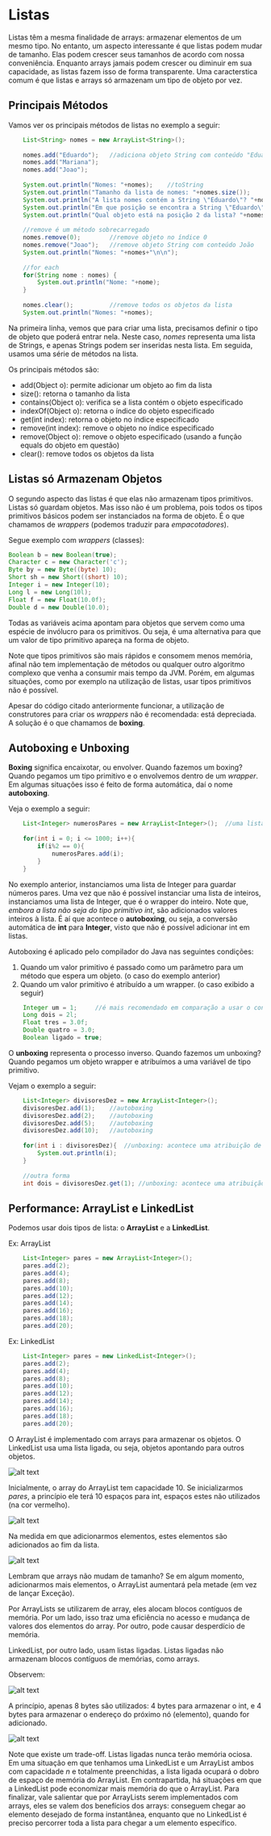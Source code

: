 # Listas

Listas têm a mesma finalidade de arrays: armazenar elementos de um mesmo tipo.
No entanto, um aspecto interessante é que listas podem mudar de tamanho.
Elas podem crescer seus tamanhos de acordo com nossa conveniência.
Enquanto arrays jamais podem crescer ou diminuir em sua capacidade, as listas fazem isso de forma transparente.
Uma caracterstica comum é que listas e arrays só armazenam um tipo de objeto por vez.

## Principais Métodos

Vamos ver os principais métodos de listas no exemplo a seguir:

```java
	List<String> nomes = new ArrayList<String>();
		
	nomes.add("Eduardo");	//adiciona objeto String com conteúdo "Eduardo"
	nomes.add("Mariana");
	nomes.add("Joao");
		
	System.out.println("Nomes: "+nomes);	//toString
	System.out.println("Tamanho da lista de nomes: "+nomes.size());	
	System.out.println("A lista nomes contém a String \"Eduardo\"? "+nomes.contains("Eduardo"));
	System.out.println("Em que posição se encontra a String \"Eduardo\"? "+nomes.indexOf("Eduardo"));
	System.out.println("Qual objeto está na posição 2 da lista? "+nomes.get(2));
		
	//remove é um método sobrecarregado
	nomes.remove(0);		//remove objeto no índice 0
	nomes.remove("Joao");	//remove objeto String com conteúdo João				
	System.out.println("Nomes: "+nomes+"\n\n");
		
	//for each
	for(String nome : nomes) {
		System.out.println("Nome: "+nome);
	}
		
	nomes.clear();			//remove todos os objetos da lista 		
	System.out.println("Nomes: "+nomes);
```

Na primeira linha, vemos que para criar uma lista, precisamos definir o tipo de objeto que poderá entrar nela.
Neste caso, *nomes* representa uma lista de Strings, e apenas Strings podem ser inseridas nesta lista.
Em seguida, usamos uma série de métodos na lista.

Os principais métodos são:
- add(Object o): permite adicionar um objeto ao fim da lista
- size(): retorna o tamanho da lista
- contains(Object o): verifica se a lista contém o objeto especificado
- indexOf(Object o): retorna o índice do objeto especificado
- get(int index): retorna o objeto no índice especificado
- remove(int index): remove o objeto no índice especificado
- remove(Object o): remove o objeto especificado (usando a função equals do objeto em questão)
- clear(): remove todos os objetos da lista

## Listas só Armazenam Objetos

O segundo aspecto das listas é que elas não armazenam tipos primitivos.
Listas só guardam objetos.
Mas isso não é um problema, pois todos os tipos primitivos básicos podem ser instanciados na forma de objeto.
É o que chamamos de *wrappers* (podemos traduzir para *empacotadores*).

Segue exemplo com *wrappers* (classes):
```java
Boolean b = new Boolean(true);
Character c = new Character('c');
Byte by = new Byte((byte) 10);
Short sh = new Short((short) 10);
Integer i = new Integer(10);
Long l = new Long(10l);
Float f = new Float(10.0f);
Double d = new Double(10.0);
```

Todas as variáveis acima apontam para objetos que servem como uma espécie de invólucro para os primitivos.
Ou seja, é uma alternativa para que um valor de tipo primitivo apareça na forma de objeto.

Note que tipos primitivos são mais rápidos e consomem menos memória, afinal não tem implementação de métodos ou qualquer outro algoritmo complexo que venha a consumir mais tempo da JVM.
Porém, em algumas situações, como por exemplo na utilização de listas, usar tipos primitivos não é possível.

Apesar do código citado anteriormente funcionar, a utilização de construtores para criar os *wrappers* não é recomendada: está depreciada.
A solução é o que chamamos de **boxing**.

## Autoboxing e Unboxing

**Boxing** significa encaixotar, ou envolver.
Quando fazemos um boxing? Quando pegamos um tipo primitivo e o envolvemos dentro de um *wrapper*.
Em algumas situações isso é feito de forma automática, daí o nome **autoboxing**.

Veja o exemplo a seguir:
```java
	List<Integer> numerosPares = new ArrayList<Integer>();	//uma lista de objetos Integer
	
	for(int i = 0; i <= 1000; i++){
		if(i%2 == 0){
			numerosPares.add(i);
		}
	}
```

No exemplo anterior, instanciamos uma lista de Integer para guardar números pares.
Uma vez que não é possível instanciar uma lista de inteiros, instanciamos uma lista de Integer, que é o wrapper do inteiro.
Note que, *embora a lista não seja do tipo primitivo int*, são adicionados valores inteiros à lista.
É aí que acontece o **autoboxing**, ou seja, a conversão automática de **int** para **Integer**, visto que não é possível adicionar int em listas.

Autoboxing é aplicado pelo compilador do Java nas seguintes condições:
1. Quando um valor primitivo é passado como um parâmetro para um método que espera um objeto. (o caso do exemplo anterior)
2. Quando um valor primitivo é atribuído a um wrapper. (o caso exibido a seguir)

```java
	Integer um = 1;		//é mais recomendado em comparação a usar o construtor
	Long dois = 2l;		
	Float tres = 3.0f;
	Double quatro = 3.0;
	Boolean ligado = true;
```

O **unboxing** representa o processo inverso.
Quando fazemos um unboxing? Quando pegamos um objeto wrapper e atribuímos a uma variável de tipo primitivo.

Vejam o exemplo a seguir:

```java
	List<Integer> divisoresDez = new ArrayList<Integer>();	
	divisoresDez.add(1);	//autoboxing
	divisoresDez.add(2);	//autoboxing
	divisoresDez.add(5);	//autoboxing
	divisoresDez.add(10);	//autoboxing
	
	for(int i : divisoresDez){	//unboxing: acontece uma atribuição de Integer para int
		System.out.println(i);
	}
	
	//outra forma
	int dois = divisoresDez.get(1);	//unboxing: acontece uma atribuição de Integer para int
```

## Performance: ArrayList e LinkedList

Podemos usar dois tipos de lista: o **ArrayList** e a **LinkedList**.

Ex: ArrayList

```java
	List<Integer> pares = new ArrayList<Integer>();	
	pares.add(2);
	pares.add(4);
	pares.add(8);
	pares.add(10);
	pares.add(12);
	pares.add(14);
	pares.add(16);
	pares.add(18);
	pares.add(20);
```

Ex: LinkedList

```java
	List<Integer> pares = new LinkedList<Integer>();	
	pares.add(2);
	pares.add(4);
	pares.add(8);
	pares.add(10);
	pares.add(12);
	pares.add(14);
	pares.add(16);
	pares.add(18);
	pares.add(20);
```


O ArrayList é implementado com arrays para armazenar os objetos.
O LinkedList usa uma lista ligada, ou seja, objetos apontando para outros objetos.

 ![alt text](imgs/listas1.png)
 
 Inicialmente, o array do ArrayList tem capacidade 10.
 Se inicializarmos *pares*, a princípio ele terá 10 espaços para int, espaços estes não utilizados (na cor vermelho).
 
 ![alt text](imgs/listas2.png)
 
 Na medida em que adicionarmos elementos, estes elementos são adicionados ao fim da lista.
 
 ![alt text](imgs/listas3.png)
 
 Lembram que arrays não mudam de tamanho?
 Se em algum momento, adicionarmos mais elementos, o ArrayList aumentará pela metade (em vez de lançar Exceção).
 
 Por ArrayLists se utilizarem de array, eles alocam blocos contíguos de memória.
 Por um lado, isso traz uma eficiência no acesso e mudança de valores dos elementos do array.
 Por outro, pode causar desperdício de memória.
 
 LinkedList, por outro lado, usam listas ligadas.
 Listas ligadas não armazenam blocos contíguos de memórias, como arrays.
 
 Observem:
 
 ![alt text](imgs/ligada1.png)
 
 A princípio, apenas 8 bytes são utilizados: 4 bytes para armazenar o int, e 4 bytes para armazenar o endereço do próximo nó (elemento), quando for adicionado.
 
 ![alt text](imgs/ligada2.png)
 
 Note que existe um trade-off.
 Listas ligadas nunca terão memória ociosa.
 Em uma situação em que tenhamos uma LinkedList e um ArrayList ambos com capacidade *n* e totalmente preenchidas, a lista ligada ocupará o dobro de espaço de memória do ArrayList.
 Em contrapartida, há situações em que a LinkedList pode economizar mais memória do que o ArrayList.
 Para finalizar, vale salientar que por ArrayLists serem implementados com arrays, eles se valem dos benefícios dos arrays: conseguem chegar ao elemento desejado de forma instantânea, enquanto que no LinkedList é preciso percorrer toda a lista para chegar a um elemento específico.
